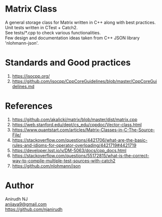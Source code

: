 # Matrix Class
A general storage class for Matrix written in C++ along with best practices.    
Unit tests written in CTest + Catch2.    
See tests/*.cpp to check various functionalities.      
Few design and documentation ideas taken from C++ JSON library 'nlohmann-json'.     

# Standards and Good practices
1. https://isocpp.org/
2. https://github.com/isocpp/CppCoreGuidelines/blob/master/CppCoreGuidelines.md

# References
1. https://github.com/akalicki/matrix/blob/master/dist/matrix.cpp
2. https://web.stanford.edu/dept/cs_edu/cppdoc/Vector-class.html
3. https://www.quantstart.com/articles/Matrix-Classes-in-C-The-Source-File/
4. https://stackoverflow.com/questions/4421706/what-are-the-basic-rules-and-idioms-for-operator-overloading/4421719#4421719
5. https://developer.lsst.io/v/DM-5063/docs/cpp_docs.html
6. https://stackoverflow.com/questions/55172815/what-is-the-correct-way-to-compile-multiple-test-sources-with-catch2
7. https://github.com/nlohmann/json

# Author
Anirudh NJ     
anijaya9@gmail.com     
https://github.com/njanirudh      
